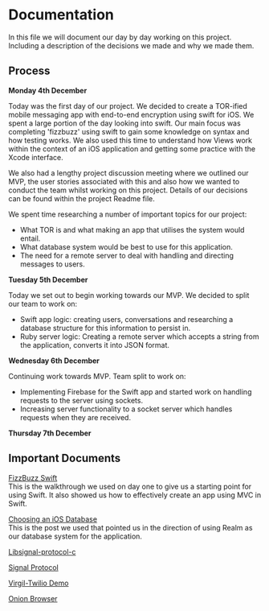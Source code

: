 # Documentation

In this file we will document our day by day working on this project. Including a description of the decisions we made and why we made them.

## Process

**Monday 4th December**

Today was the first day of our project. We decided to create a TOR-ified mobile messaging app with end-to-end encryption using swift for iOS. We spent a large portion of the day looking into swift. Our main focus was completing 'fizzbuzz' using swift to gain some knowledge on syntax and how testing works. We also used this time to understand how Views work within the context of an iOS application and getting some practice with the Xcode interface.

We also had a lengthy project discussion meeting where we outlined our MVP, the user stories associated with this and also how we wanted to conduct the team whilst working on this project. Details of our decisions can be found within the project Readme file.

We spent time researching a number of important topics for our project:

* What TOR is and what making an app that utilises the system would entail.
* What database system would be best to use for this application.
* The need for a remote server to deal with handling and directing messages to users.

**Tuesday 5th December**

Today we set out to begin working towards our MVP. We decided to split our team to work on:

- Swift app logic: creating users, conversations and researching a database structure for this information to persist in.
- Ruby server logic: Creating a remote server which accepts a string from the application, converts it into JSON format.

**Wednesday 6th December**

Continuing work towards MVP. Team split to work on:

- Implementing Firebase for the Swift app and started work on handling requests to the server using sockets.
- Increasing server functionality to a socket server which handles requests when they are received.

**Thursday 7th December**



## Important Documents

[FizzBuzz Swift](https://medium.com/@ynzc/getting-started-with-tdd-in-swift-2fab3e07204b)   
This is the walkthrough we used on day one to give us a starting point for using Swift. It also showed us how to effectively create an app using MVC in Swift.

[Choosing an iOS Database](http://www.elitechsystems.com/which-database-you-should-choose-for-ios-application-development/)   
This is the post we used that pointed us in the direction of using Realm as our database system for the application.

[Libsignal-protocol-c](https://github.com/WhisperSystems/libsignal-protocol-c)

[Signal Protocol](https://www.npmjs.com/package/signal-protocol)

[Virgil-Twilio Demo](https://github.com/VirgilSecurity/virgil-demo-twilio)

[Onion Browser](https://github.com/mtigas/OnionBrowser?files=1)
